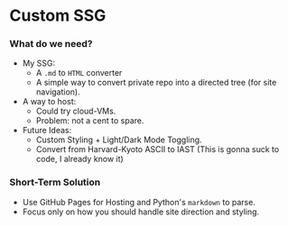 # Custom SSG

### What do we need?
- My SSG:
    - A `.md` to `HTML` converter
    - A simple way to convert private repo into a directed tree (for site navigation).
- A way to host:
    - Could try cloud-VMs.
    - Problem: not a cent to spare.
- Future Ideas:
    - Custom Styling + Light/Dark Mode Toggling.
    - Convert from Harvard-Kyoto ASCII to IAST (This is gonna suck to code, I already know it)

### Short-Term Solution
- Use GitHub Pages for Hosting and Python's `markdown` to parse.
- Focus only on how you should handle site direction and styling.